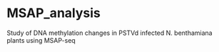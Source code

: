 # MSAP_analysis
Study of DNA methylation changes in PSTVd infected N. benthamiana plants using MSAP-seq
